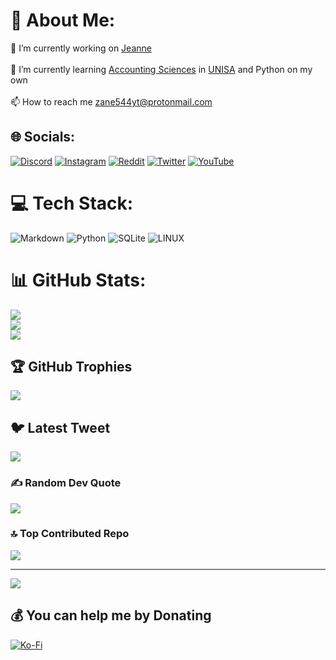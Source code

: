 # 💫 About Me:
🔭 I’m currently working on [Jeanne](https://github.com/Varien-1936/Jeanne-Bot)<br><br>🌱 I’m currently learning [Accounting Sciences](https://www.unisa.ac.za/sites/corporate/default/Apply-for-admission/Undergraduate-qualifications/Qualifications/All-qualifications/Diploma-in-Accounting-Sciences-(98200)) in [UNISA](https://www.unisa.ac.za/sites/corporate/default) and Python on my own<br><br>📫 How to reach me zane544yt@protonmail.com


## 🌐 Socials:
[![Discord](https://img.shields.io/badge/Discord-%237289DA.svg?logo=discord&logoColor=white)](https://discord.gg/https://discord.gg/Vfa796yvNq) [![Instagram](https://img.shields.io/badge/Instagram-%23E4405F.svg?logo=Instagram&logoColor=white)](https://instagram.com/whitephoneixmusic1936) [![Reddit](https://img.shields.io/badge/Reddit-%23FF4500.svg?logo=Reddit&logoColor=white)](https://reddit.com/user/Varien_1936) [![Twitter](https://img.shields.io/badge/Twitter-%231DA1F2.svg?logo=Twitter&logoColor=white)](https://twitter.com/W_PhoenixMusic) [![YouTube](https://img.shields.io/badge/YouTube-%23FF0000.svg?logo=YouTube&logoColor=white)](https://youtube.com/@WhitePhoneixMusic) 

# 💻 Tech Stack:
![Markdown](https://img.shields.io/badge/markdown-%23000000.svg?style=for-the-badge&logo=markdown&logoColor=white) ![Python](https://img.shields.io/badge/python-3670A0?style=for-the-badge&logo=python&logoColor=ffdd54) ![SQLite](https://img.shields.io/badge/sqlite-%2307405e.svg?style=for-the-badge&logo=sqlite&logoColor=white) ![LINUX](https://img.shields.io/badge/Linux-FCC624?style=for-the-badge&logo=linux&logoColor=black)
# 📊 GitHub Stats:
![](https://github-readme-stats.vercel.app/api?username=Stacer-Varien&theme=tokyonight&hide_border=false&include_all_commits=true&count_private=true)<br/>
![](https://github-readme-streak-stats.herokuapp.com/?user=Stacer-Varien&theme=tokyonight&hide_border=false)<br/>
![](https://github-readme-stats.vercel.app/api/top-langs/?username=Stacer-Varien&theme=tokyonight&hide_border=false&include_all_commits=true&count_private=true&layout=compact)

## 🏆 GitHub Trophies
![](https://github-profile-trophy.vercel.app/?username=Stacer-Varien&theme=radical&no-frame=true&no-bg=false&margin-w=4)

## 🐦 Latest Tweet
[![](https://gtce.itsvg.in/api?username=W_PhoenixMusic)](https://github.com/VishwaGauravIn/github-twitter-card-embed)

### ✍️ Random Dev Quote
![](https://quotes-github-readme.vercel.app/api?type=horizontal&theme=tokyonight)

### 🔝 Top Contributed Repo
![](https://github-contributor-stats.vercel.app/api?username=Stacer-Varien&limit=5&theme=dark&combine_all_yearly_contributions=true)

---
[![](https://visitcount.itsvg.in/api?id=Stacer-Varien&icon=1&color=0)](https://visitcount.itsvg.in)

  ## 💰 You can help me by Donating
  [![Ko-Fi](https://img.shields.io/badge/Ko--fi-F16061?style=for-the-badge&logo=ko-fi&logoColor=white)](https://ko-fi.com/varien1936) 

  
<!-- Proudly created with GPRM ( https://gprm.itsvg.in ) -->
